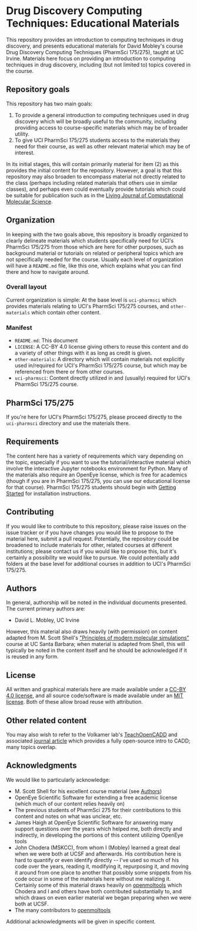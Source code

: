 # Drug Discovery Computing Techniques: Educational Materials

This repository provides an introduction to computing techniques in drug discovery, and presents educational materials for David Mobley's course Drug Discovery Computing Techniques (PharmSci 175/275), taught at UC Irvine.
Materials here focus on providing an introduction to computing techniques in drug discovery, including (but not limited to) topics covered in the course.

## Repository goals

This repository has two main goals:
1) To provide a general introduction to computing techniques used in drug discovery which will be broadly useful to the community, including providing access to course-specific materials which may be of broader utility.
2) To give UCI PharmSci 175/275 students access to the materials they need for their course, as well as other relevant material which may be of interest.

In its initial stages, this will contain primarily material for item (2) as this provides the initial content for the repository.
However, a goal is that this repository may also broaden to encompass material not directly related to the class (perhaps including related materials that others use in similar classes), and perhaps even could eventually provide tutorials which could be suitable for publication such as in the [Living Journal of Computational Molecular Science](http://www.livecomsjournal.org/).

## Organization

In keeping with the two goals above, this repository is broadly organized to clearly delineate materials which students specifically need for UCI's PharmSci 175/275 from those which are here for other purposes, such as background material or tutorials on related or peripheral topics which are not specifically needed for the course.
Usually each level of organization will have a `README.md` file, like this one, which explains what you can find there and how to navigate around.

### Overall layout
Current organization is simple: At the base level is `uci-pharmsci` which provides materials relating to UCI's PharmSci 175/275 courses, and `other-materials` which contain other content.

### Manifest
- `README.md`: This document
- `LICENSE`: A CC-BY 4.0 license giving others to reuse this content and do a variety of other things with it as long as credit is given.
- `other-materials`: A directory which will contain materials not explicitly used in/required for UCI's PharmSci 175/275 course, but which may be referenced from there or from other courses.
- `uci-pharmsci`: Content directly utilized in and (usually) required for UCI's PharmSci 175/275 course.

## PharmSci 175/275
If you're here for UCI's PharmSci 175/275, please proceed directly to the `uci-pharmsci` directory and use the materials there.

## Requirements

The content here has a variety of requirements which vary depending on the topic, especially if you want to use the tutorial/interactive material which involve the interactive Jupyter notebooks environment for Python.
Many of the materials also require an OpenEye license, which is free for academics (though if you are in PharmSci 175/275, you can use our educational license for that course).
PharmSci 175/275 students should begin with [Getting Started](uci-pharmsci/getting-started.md) for installation instructions.

## Contributing

If you would like to contribute to this repository, please raise issues on the issue tracker or if you have changes you would like to propose to the material here, submit a pull request.
Potentially, the repository could be broadened to include materials for other, related courses at different institutions; please contact us if you would like to propose this, but it's certainly a possibility we would like to pursue.
We could potentially add folders at the base level for additional courses in addition to UCI's PharmSci 175/275.

## Authors
In general, authorship will be noted in the individual documents presented.
The current primary authors are:
- David L. Mobley, UC Irvine

However, this material also draws heavily (with permission) on content adapted from M. Scott Shell's ["Principles of modern molecular simulations"](https://engineering.ucsb.edu/~shell/che210d/assignments.html) course at UC Santa Barbara; when material is adapted from Shell, this will typically be noted in the content itself and he should be acknowledged if it is reused in any form.

## License

All written and graphical materials here are made available under a [CC-BY 4.0 license](LICENSE), and all source code/software is made available under an [MIT license](LICENSE_code). Both of these allow broad reuse with attribution.


## Other related content
You may also wish to refer to the Volkamer lab's [TeachOpenCADD](https://github.com/volkamerlab/TeachOpenCADD) and associated [journal article](https://jcheminf.biomedcentral.com/articles/10.1186/s13321-019-0351-x) which provides a fully open-source intro to CADD; many topics overlap. 

## Acknowledgments

We would like to particularly acknowledge:
- M. Scott Shell for his excellent course material (see [Authors](#authors))
- OpenEye Scientific Software for extending a free academic license (which much of our content relies heavily on)
- The previous students of PharmSci 275 for their contributions to this content and notes on what was unclear, etc.
- James Haigh at OpenEye Scientific Software for answering many support questions over the years which helped me, both directly and indirectly, in developing the portions of this content utilizing OpenEye tools
- John Chodera (MSKCC), from whom I (Mobley) learned a great deal when we were both at UCSF and afterwards. His contribution here is hard to quantify or even identify directly -- I've used so much of his code over the years, reading it, modifying it, repurposing it, and moving it around from one place to another that possibly some snippets from his code occur in some of the materials here without me realizing it. Certainly some of this material draws heavily on [openmoltools](http://github.com/choderalab/openmoltools) which Chodera and I and others have both contributed substantially to, and which draws on even earlier material we began preparing when we were both at UCSF.
- The many contributors to [openmoltools](http://github.com/choderalab/openmoltools)

Additional acknowledgments will be given in specific content.
